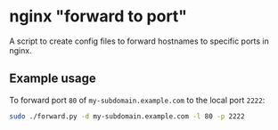nginx "forward to port"
===

A script to create config files to forward hostnames to specific ports
in nginx.

Example usage
---

To forward port `80` of `my-subdomain.example.com` to the local port `2222`:

``` bash
sudo ./forward.py -d my-subdomain.example.com -l 80 -p 2222
```
